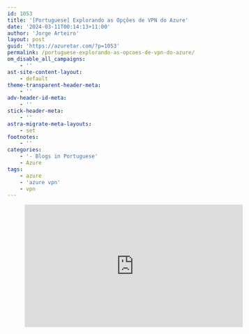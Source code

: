 ```yaml
---
id: 1053
title: '[Portuguese] Explorando as Opções de VPN do Azure'
date: '2024-03-11T00:14:13+11:00'
author: 'Jorge Arteiro'
layout: post
guid: 'https://azuretar.com/?p=1053'
permalink: /portuguese-explorando-as-opcoes-de-vpn-do-azure/
om_disable_all_campaigns:
    - ''
ast-site-content-layout:
    - default
theme-transparent-header-meta:
    - ''
adv-header-id-meta:
    - ''
stick-header-meta:
    - ''
astra-migrate-meta-layouts:
    - set
footnotes:
    - ''
categories:
    - '- Blogs in Portuguese'
    - Azure
tags:
    - azure
    - 'azure vpn'
    - vpn
---
```


<div class="wp-block-columns is-layout-flex wp-container-core-columns-is-layout-13 wp-block-columns-is-layout-flex"><div class="wp-block-column is-layout-flow wp-block-column-is-layout-flow" style="flex-basis:33.33%"><figure class="wp-block-embed is-type-video is-provider-youtube wp-block-embed-youtube wp-embed-aspect-16-9 wp-has-aspect-ratio"><div class="wp-block-embed__wrapper"><div class="ast-oembed-container " style="height: 100%;"><iframe allow="accelerometer; autoplay; clipboard-write; encrypted-media; gyroscope; picture-in-picture; web-share" allowfullscreen="" frameborder="0" height="281" loading="lazy" referrerpolicy="strict-origin-when-cross-origin" src="https://www.youtube.com/embed/Z61WBU5NbPs?feature=oembed" title="Explorando as Opções de VPN do Azure" width="500"></iframe></div></div></figure></div><div class="wp-block-column is-layout-flow wp-block-column-is-layout-flow" style="flex-basis:66.66%"></div></div>#### **References**

[(17) Conectividade na Nuvem: Explorando as Opções de VPN do Azure | LinkedIn](https://www.linkedin.com/pulse/conectividade-na-nuvem-explorando-op%25C3%25A7%25C3%25B5es-de-vpn-do-azure-bruno-castel-qw34f/?trackingId=ofrdnXfkQRi7zO%2BeA%2B0tBA%3D%3D)

#### **Follow us** 

[@azuretar](https://twitter.com/azuretar) Bruno Castel [(17) Bruno Castel | LinkedIn](https://www.linkedin.com/in/brunocastel/)

Subscribe the [Azuretar YouTube Channel](https://www.youtube.com/channel/UC3FS96NUdoR3DwkaDwiLdRw)